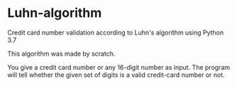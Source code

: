 # Luhn-algorithm

Credit card number validation according to Luhn's algorithm using Python 3.7

This algorithm was made by scratch.

You give a credit card number or any 16-digit number as input. The program will tell whether the given set of digits is a valid credit-card number or not.

